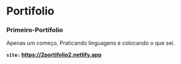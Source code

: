 # Portifolio

### Primeiro-Portifolio

Apenas um começo, Praticando linguagens e colocando o que sei.

**`site:` https://2portifolio2.netlify.app**
